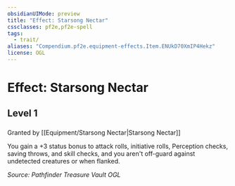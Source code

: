 ```yaml
---
obsidianUIMode: preview
title: "Effect: Starsong Nectar"
cssclasses: pf2e,pf2e-spell
tags:
  - trait/
aliases: "Compendium.pf2e.equipment-effects.Item.ENUkD70XmIP4Hekz"
license: OGL
---
```

# Effect: Starsong Nectar
## Level 1
### 






Granted by [[Equipment/Starsong Nectar|Starsong Nectar]]

You gain a +3 status bonus to attack rolls, initiative rolls, Perception checks, saving throws, and skill checks, and you aren't off-guard against undetected creatures or when flanked.

*Source: Pathfinder Treasure Vault*
*OGL*